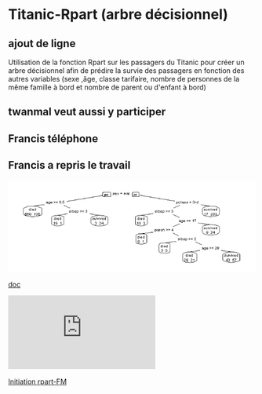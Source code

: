 # Titanic-Rpart (arbre décisionnel)
## ajout de ligne ##
Utilisation de la fonction Rpart sur les passagers du Titanic pour créer un arbre décisionnel afin de prédire la survie des passagers en fonction des autres variables (sexe ,âge, classe tarifaire, nombre de personnes de la même famille à bord et nombre de parent ou d'enfant à bord)

## twanmal veut aussi y participer
## Francis téléphone
## Francis a repris le travail



![Arbre titanic optimal](https://github.com/fmny/Titanic/blob/main/Arbre%20titanic.jpeg)


[doc](https://github.com/fmny/Titanic/blob/main/Initiation%20%C3%A0%20rpart.doc)

![Arbre titanic optimal](http://apiacoa.org/blog/2014/02/initiation-a-rpart.fr.html)

[Initiation rpart-FM](https://github.com/fmny/Titanic/blob/main/initiation-rpart.html)
